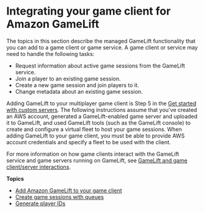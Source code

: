 # Integrating your game client for Amazon GameLift<a name="gamelift-sdk-client"></a>

The topics in this section describe the managed GameLift functionality that you can add to a game client or game service\. A game client or service may need to handle the following tasks:
+ Request information about active game sessions from the GameLift service\.
+ Join a player to an existing game session\.
+ Create a new game session and join players to it\.
+ Change metadata about an existing game session\.

Adding GameLift to your multiplayer game client is Step 5 in the [Get started with custom servers](gamelift-integration.md)\. The following instructions assume that you've created an AWS account, generated a GameLift\-enabled game server and uploaded it to GameLift, and used GameLift tools \(such as the GameLift console\) to create and configure a virtual fleet to host your game sessions\. When adding GameLift to your game client, you must be able to provide AWS account credentials and specify a fleet to be used with the client\. 

For more information on how game clients interact with the GameLift service and game servers running on GameLift, see [GameLift and game client/server interactions](gamelift-sdk-interactions.md)\. 

**Topics**
+ [Add Amazon GameLift to your game client](gamelift-sdk-client-api.md)
+ [Create game sessions with queues](gamelift-sdk-client-queues.md)
+ [Generate player IDs](player-sessions-player-identifiers.md)